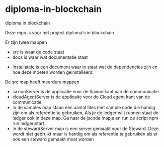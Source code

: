 # diploma-in-blockchain
diploma in blockchain

Deze repo is voor het project diploma's in blockchain

Er zijn twee mappen  
 + src is waar de code staat  
 + docs is waar wat documentatie staat    
  - Installateie is een document waar in staat wat de dependencies zijn en hoe deze moeten worden geinstalleerd 
 
 De src map heeft meerdere mappen  
  + saxionServer is de applicatie voor de Saxion kant van de communicatie   
  + cloudAgentServer is de applicaite voor de Cloud agent kant van de communicatie  
  + In de samples map staan een aantal files met sample code die handig zijn om als referentie te gebruiken, Als je de ledger wilt runnen staat de ledger ook in deze map. Ga naar de jscode mapje en run de script npm run ledger:start.
  + In de stewardServer map is een server gemaakt voor de Steward. Deze wordt niet gebruikt maar is handig om als referentie te gebruiken als er ook een steward gemaakt moet worden  
